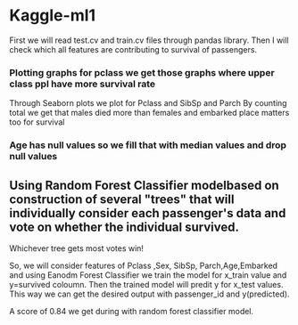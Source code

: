# Kaggle-ml1

First we will read test.cv and train.cv files through pandas library.
Then I will check which all features are contributing to survival of passengers.

### Plotting graphs for pclass we get those graphs where upper class ppl have more survival rate
Through Seaborn plots we plot for Pclass and SibSp and Parch
By counting total we get that males died more than females and embarked place matters too  for survival
### Age has null values so we fill that with median values and drop null values
## Using Random Forest Classifier modelbased on construction of several "trees" that will individually consider each passenger's data and vote on whether the individual survived.
Whichever tree gets most votes win!

So, we will consider features of Pclass ,Sex, SibSp, Parch,Age,Embarked
and using Eanodm Forest Classifier we train the model for x_train value and y=survived coloumn.
Then the trained model will predit y for x_test values.
This way we can get the desired output with passenger_id and y(predicted).

A score of 0.84 we get during with random forest classifier model.
